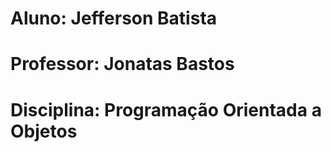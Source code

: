# Aluno: Jefferson Batista

# 

# Professor: Jonatas Bastos

# 

# Disciplina: Programação Orientada a Objetos

# 

# 

